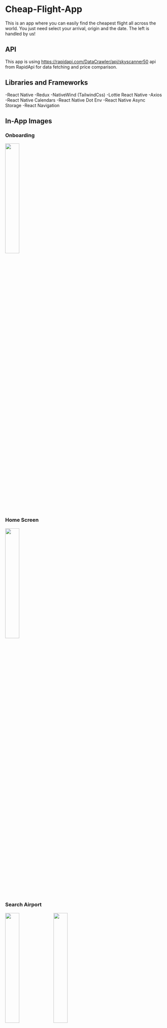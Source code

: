 # Cheap-Flight-App
This is an app where you can easily find the cheapest flight all across the world. You just need select your arrival, origin and the date. The left is handled by us!

## API
This app is using https://rapidapi.com/DataCrawler/api/skyscanner50 api from RapidApi for data fetching and price comparison.

## Libraries and Frameworks
-React Native
-Redux
-NativeWind (TailwindCss)
-Lottie React Native
-Axios
-React Native Calendars
-React Native Dot Env
-React Native Async Storage
-React Navigation

## In-App Images
### Onboarding
<img src="https://github.com/hakanfk/Cheap-Flight-App/assets/59501938/43e6ab7e-19f1-4c62-8b22-805ab7428225" width=30% height=30%>

### Home Screen
<img src="https://github.com/hakanfk/Cheap-Flight-App/assets/59501938/8e10393f-91f8-4eaa-8048-7dc93cfa2fc8" width=30% height=30%>

### Search Airport
<img src="https://github.com/hakanfk/Cheap-Flight-App/assets/59501938/0e13cc60-9e2f-4f9b-b9f1-10ba5471ff6f" width=30% height=30%>
<img src="https://github.com/hakanfk/Cheap-Flight-App/assets/59501938/55061895-8c62-4d96-ab78-0c8115d0613c" width=30% height=30%>

### Pick a Date
<img src="https://github.com/hakanfk/Cheap-Flight-App/assets/59501938/fe5c2d85-c5c7-4507-b779-9dcee4a79a52" width=25% height=25%>

### Price Comparisons
<img src="https://github.com/hakanfk/Cheap-Flight-App/assets/59501938/8bdb6e3d-7250-4100-a287-56380f5bf103" width=30% height=30%>

### Flight Informations
<img src="https://github.com/hakanfk/Cheap-Flight-App/assets/59501938/05fe6db9-dafb-4a32-9727-4b16a232d074" width=30% height=30%>
